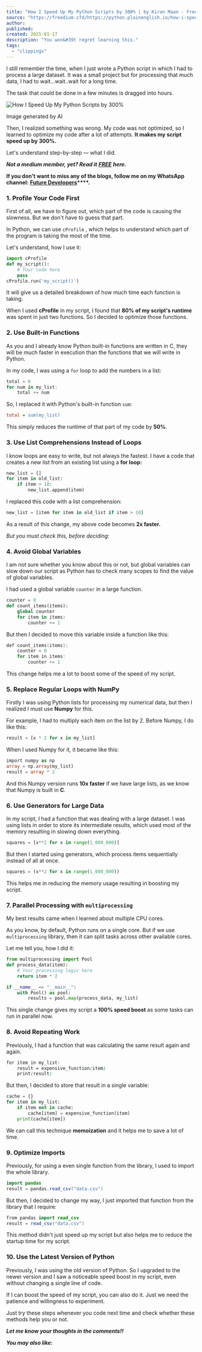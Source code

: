```yaml
---
title: "How I Speed Up My Python Scripts by 300% | by Kiran Maan - Freedium"
source: "https://freedium.cfd/https://python.plainenglish.io/how-i-speed-up-my-python-scripts-by-300-31030219a6d5"
author:
published:
created: 2025-01-17
description: "You won&#39t regret learning this."
tags:
  - "clippings"
---
```

I still remember the time, when I just wrote a Python script in which I had to process a large dataset. It was a small project but for processing that much data, I had to wait…wait..wait for a long time.

The task that could be done in a few minutes is dragged into hours.

![How I Speed Up My Python Scripts by 300%](https://miro.medium.com/v2/resize:fit:700/1*FU_mHTjlCngS2qNvjuRMDg.jpeg)

Image generated by AI

Then, I realized something was wrong. My code was not optimized, so I learned to optimize my code after a lot of attempts. **It makes my script speed up by 300%.**

Let's understand step-by-step — what I did.

***Not a medium member, yet? Read it*** ***[FREE](https://medium.com/@kirantechblog/how-i-speed-up-my-python-scripts-by-300-31030219a6d5?sk=6c2f1f94af2d3aac6e222f6a7c8671a5)*** ***here.***

**If you don't want to miss any of the blogs, follow me on my WhatsApp channel:** **[Future Developers](https://whatsapp.com/channel/0029VaLo4pX9WtBwgzNRbS3f)****.**

### 1\. Profile Your Code First

First of all, we have to figure out, which part of the code is causing the slowness. But we don't have to guess that part.

In Python, we can use `cProfile` , which helps to understand which part of the program is taking the most of the time.

Let's understand, how I use it:

```python
import cProfile
def my_script():
    # Your code here
    pass
cProfile.run('my_script()')
```

It will give us a detailed breakdown of how much time each function is taking.

When I used **cProfile** in my script, I found that **80% of my script's runtime** was spent in just two functions. So I decided to optimize those functions.

### 2\. Use Built-in Functions

As you and I already know Python built-in functions are written in C, they will be much faster in execution than the functions that we will write in Python.

In my code, I was using a `for` loop to add the numbers in a list:

```dart
total = 0  
for num in my_list:  
    total += num
```

So, I replaced it with Python's built-in function `sum`:

```ini
total = sum(my_list)
```

This simply reduces the runtime of that part of my code by **50%**.

### 3\. Use List Comprehensions Instead of Loops

I know loops are easy to write, but not always the fastest. I have a code that creates a new list from an existing list using a **for loop:**

```python
new_list = []  
for item in old_list:  
    if item > 10:  
        new_list.append(item)
```

I replaced this code with a list comprehension:

```python
new_list = [item for item in old_list if item > 10]
```

As a result of this change, my above code becomes **2x faster.**

*But you must check this, before deciding:*

### 4\. Avoid Global Variables

I am not sure whether you know about this or not, but global variables can slow down our script as Python has to check many scopes to find the value of global variables.

I had used a global variable `counter` in a large function.

```python
counter = 0
def count_items(items):
    global counter
    for item in items:
        counter += 1
```

But then I decided to move this variable inside a function like this:

```cpp
def count_items(items):
    counter = 0
    for item in items:
        counter += 1
```

This change helps me a lot to boost some of the speed of my script.

### 5\. Replace Regular Loops with NumPy

Firstly I was using Python lists for processing my numerical data, but then I realized I must use **Numpy** for this.

For example, I had to multiply each item on the list by 2. Before Numpy, I do like this:

```python
result = [x * 2 for x in my_list]
```

When I used Numpy for it, it became like this:

```php
import numpy as np
array = np.array(my_list)
result = array * 2
```

And this Numpy version runs **10x faster** if we have large lists, as we know that Numpy is built in **C**.

### 6\. Use Generators for Large Data

In my script, I had a function that was dealing with a large dataset. I was using lists in order to store its intermediate results, which used most of the memory resulting in slowing down everything.

```python
squares = [x**2 for x in range(1_000_000)]
```

But then I started using generators, which process items sequentially instead of all at once.

```python
squares = (x**2 for x in range(1_000_000))
```

This helps me in reducing the memory usage resulting in boosting my script.

### 7\. Parallel Processing with `multiprocessing`

My best results came when I learned about multiple CPU cores.

As you know, by default, Python runs on a single core. But if we use `multiprocessing` library, then it can split tasks across other available cores.

Let me tell you, how I did it:

```python
from multiprocessing import Pool
def process_data(item):
    # Your processing logic here
    return item * 2

if __name__ == "__main__":
    with Pool() as pool:
        results = pool.map(process_data, my_list)
```

This single change gives my script a **100% speed boost** as some tasks can run in parallel now.

### 8\. Avoid Repeating Work

Previously, I had a function that was calculating the same result again and again.

```css
for item in my_list:
    result = expensive_function(item)
    print(result)
```

But then, I decided to store that result in a single variable:

```python
cache = {}
for item in my_list:
    if item not in cache:
        cache[item] = expensive_function(item)
    print(cache[item])
```

We can call this technique **memoization** and it helps me to save a lot of time.

### 9\. Optimize Imports

Previously, for using a even single function from the library, I used to import the whole library.

```java
import pandas
result = pandas.read_csv("data.csv")
```

But then, I decided to change my way, I just imported that function from the library that I require:

```java
from pandas import read_csv
result = read_csv("data.csv")
```

This method didn't just speed up my script but also helps me to reduce the startup time for my script.

### 10\. Use the Latest Version of Python

Previously, I was using the old version of Python. So I upgraded to the newer version and I saw a noticeable speed boost in my script, even without changing a single line of code.

If I can boost the speed of my script, you can also do it. Just we need the patience and willingness to experiment.

Just try these steps whenever you code next time and check whether these methods help you or not.

***Let me know your thoughts in the comments!!***

***You may also like:***